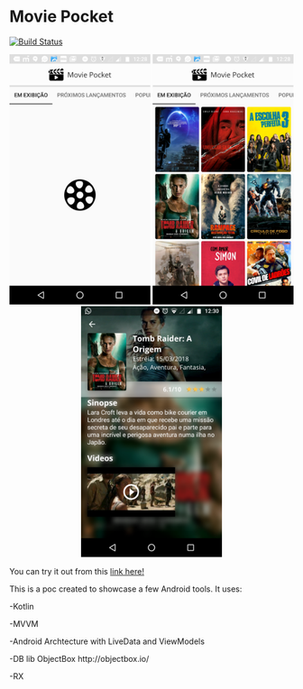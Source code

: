 <h1>Movie Pocket</h1>

[![Build Status](https://app.bitrise.io/app/dbd3c2c0520041c0/status.svg?token=TN24wrvTIDOCRlrcquvqHw)](https://app.bitrise.io/app/dbd3c2c0520041c0)

<p align="center">
  <img src="screenshot-1.png" width="250"/>
  <img src="screenshot-2.png" width="250"/>
  <img src="screenshot-3.png" width="250"/>
</p>

You can try it out from this <a href="https://drive.google.com/open?id=1LOGbnmYE-MetdpPPzZxNfiI_7aI2ZYmQ">link here!</a>

This is a poc created to showcase a few Android tools. It uses:
<p>-Kotlin</p>
<p>-MVVM</p>
<p>-Android Archtecture with LiveData and ViewModels</p>
<p>-DB lib ObjectBox http://objectbox.io/</p>
<p>-RX</p>
